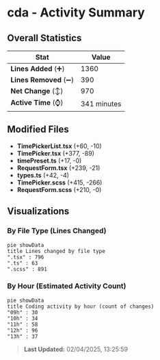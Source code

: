 # cda - Activity Summary 

## Overall Statistics

| Stat                   | Value                                                             |
| ---------------------- | ----------------------------------------------------------------- |
| **Lines Added** (➕)   | 1360                                          |
| **Lines Removed** (➖) | 390                                        |
| **Net Change** (↕)    | 970                |
| **Active Time** (⌚)   | 341 minutes |


## Modified Files
- **TimePickerList.tsx** (+60, -10)
- **TimePicker.tsx** (+377, -89)
- **timePreset.ts** (+17, -0)
- **RequestForm.tsx** (+239, -21)
- **types.ts** (+42, -4)
- **TimePicker.scss** (+415, -266)
- **RequestForm.scss** (+210, -0)

## Visualizations

### By File Type (Lines Changed)

```mermaid
pie showData
title Lines changed by file type
".tsx" : 796
".ts" : 63
".scss" : 891
```

### By Hour (Estimated Activity Count)

```mermaid
pie showData
title Coding activity by hour (count of changes)
"09h" : 30
"10h" : 34
"11h" : 58
"12h" : 96
"13h" : 37
```


> **Last Updated:** 02/04/2025, 13:25:59